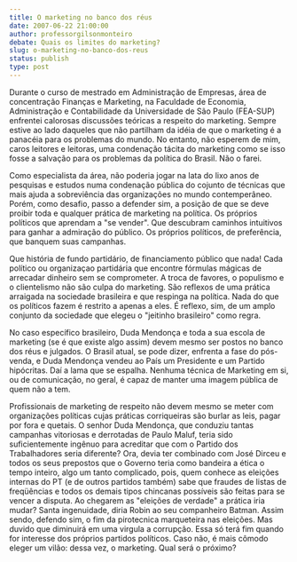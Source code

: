 ```yaml
---
title: O marketing no banco dos réus
date: 2007-06-22 21:00:00
author: professorgilsonmonteiro
debate: Quais os limites do marketing?
slug: o-marketing-no-banco-dos-reus
status: publish 
type: post
---
```


Durante o curso de mestrado em Administração de Empresas, área de concentração Finanças e Marketing, na Faculdade de Economia, Administração e Contabilidade da Universidade de São Paulo (FEA-SUP) enfrentei calorosas discussões teóricas a respeito do marketing. Sempre estive ao lado daqueles que não partilham da idéia de que o marketing é a panacéia para os problemas do mundo. No entanto, não esperem de mim, caros leitores e leitoras, uma condenação tácita do marketing como se isso fosse a salvação para os problemas da política do Brasil. Não o farei.  

Como especialista da área, não poderia jogar na lata do lixo anos de pesquisas e estudos numa condenação pública do cojunto de técnicas que mais ajuda a sobreviência das organizações no mundo contemperâneo. Porém, como desafio, passo a defender sim, a posição de que se deve proibir toda e qualquer prática de marketing na política. Os próprios políticos que aprendam a "se vender". Que descubram caminhos intuitivos para ganhar a admiração do público. Os próprios políticos, de preferência, que banquem suas campanhas.  

Que história de fundo partidário, de financiamento público que nada! Cada político ou organizaçao partidária que encontre fórmulas mágicas de arrecadar dinheiro sem se comprometer. A troca de favores, o populismo e o clientelismo não são culpa do marketing. São reflexos de uma prática arraigada na sociedade brasileira e que respinga na política. Nada do que os políticos fazem é restrito a apenas a eles. É reflexo, sim, de um amplo conjunto da sociedade que elegeu o "jeitinho brasileiro" como regra.  

No caso específico brasileiro, Duda Mendonça e toda a sua escola de marketing (se é que existe algo assim) devem mesmo ser postos no banco dos réus e julgados. O Brasil atual, se pode dizer, enfrenta a fase do pós-venda, e Duda Mendonça vendeu ao País um Presidente e um Partido hipócritas. Daí a lama que se espalha. Nenhuma técnica de Marketing em si, ou de comunicação, no geral, é capaz de manter uma imagem pública de quem não a tem.  

Profissionais de marketing de respeito não devem mesmo se meter com organizações políticas cujas práticas corriqueiras são burlar as leis, pagar por fora e quetais. O senhor Duda Mendonça, que conduziu tantas campanhas vitoriosas e derrotadas de Paulo Maluf, teria sido suficientemente ingênuo para acreditar que com o Partido dos Trabalhadores seria diferente? Ora, devia ter combinado com José Dirceu e todos os seus prepostos que o Governo teria como bandeira a ética o tempo inteiro, algo um tanto complicado, pois, quem conhece as eleições internas do PT (e de outros partidos também) sabe que fraudes de listas de freqüências e todos os demais tipos chincanas possíveis são feitas para se vencer a disputa. Ao chegarem as "eleições de verdade" a prática iria mudar? Santa ingenuidade, diria Robin ao seu companheiro Batman. Assim sendo, defendo sim, o fim da pirotecnica marqueteira nas eleições. Mas duvido que diminuirá em uma virgula a corrupção. Essa só terá fim quando for interesse dos próprios partidos políticos. Caso não, é mais cômodo eleger um vilão: dessa vez, o marketing. Qual será o próximo?
